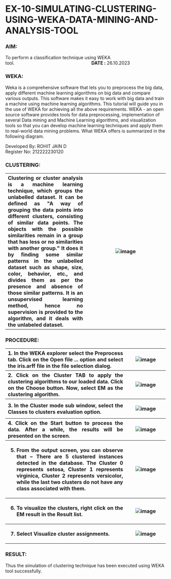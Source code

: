 # EX-10-SIMULATING-CLUSTERING-USING-WEKA-DATA-MINING-AND-ANALYSIS-TOOL
### AIM:
To perform a classification technique using WEKA tool.&emsp;&emsp;&emsp;&emsp;&emsp;&emsp;&emsp;&emsp;&emsp;&emsp;&emsp;&emsp;&emsp;&emsp;&emsp;&emsp;&emsp;   **DATE :** 26.10.2023  
### WEKA:
Weka is a comprehensive software that lets you to preprocess the big data, apply different machine learning algorithms on big data and compare various outputs. This software makes it easy to work with big data and train a machine using machine learning algorithms. This tutorial will guide you in the use of WEKA for achieving all the above requirements.
WEKA - an open source software provides tools for data preprocessing, implementation of several Data mining and Machine Learning algorithms, and visualization tools so that you can develop machine learning techniques and apply them to real-world data mining problems. What WEKA offers is summarized in the following diagram.

<div align=justify>
	Developed By: ROHIT JAIN D<br>
  Register No: 212222230120
</div>

### CLUSTERING:
<table>
<tr>
<th width=50%>
<div align=justify>
Clustering or cluster analysis is a machine learning technique, which groups the unlabelled dataset. It can be defined as "A way of grouping the data points into different clusters, consisting of similar data points. The objects with the possible similarities remain in a group that has less or no similarities with another group." It does it by finding some similar patterns in the unlabelled dataset such as shape, size, color, behavior, etc., and divides them as per the presence and absence of those similar patterns. It is an unsupervised learning method, hence no supervision is provided to the algorithm, and it deals with the unlabeled dataset.
</th>
<th>

   ![image](https://github.com/dineshgl/EX-9-Simulating-Classification-using-WEKA-Tool/assets/143793356/c3702dff-f72d-4ba1-9cca-eb444358ab21)
</th>
</tr>
</table>


### PROCEDURE:

<table>
<tr>
 <th width=75%> <div align=justify>
1. In the WEKA explorer select the Preprocess tab. Click on the Open file ... option and select the iris.arff file in the file selection dialog.
</th>
<th>

  ![image](https://github.com/dineshgl/EX-10-Simulating-Clustering-using-WEKA-Data-mining-and-Analysis-Tool/assets/143793356/bd6df0b2-51db-4cee-a6f7-33152b2aac12)
</th>
</tr>
<tr>
 <th width=75%> <div align=justify>
 2. Click on the Cluster TAB to apply the clustering algorithms to our loaded data. Click on the Choose button. Now, select EM as the clustering algorithm.
</th>
<th>

  ![image](https://github.com/dineshgl/EX-10-Simulating-Clustering-using-WEKA-Data-mining-and-Analysis-Tool/assets/143793356/34796748-9934-4cf0-9ce9-9b8204adb904)
</th>
</tr>
<tr>
 <th width=75%> <div align=justify>
 3. In the Cluster mode sub window, select the Classes to clusters evaluation option.  
</th>
<th>
	
  ![image](https://github.com/dineshgl/EX-10-Simulating-Clustering-using-WEKA-Data-mining-and-Analysis-Tool/assets/143793356/658892f7-e190-4264-a5ae-175bb6e64a2b)
</th>
</tr>
<tr>
 <th width=75%> <div align=justify>
 4. Click on the Start button to process the data. After a while, the results will be presented on the screen.     
</th>
<th>

![image](https://github.com/dineshgl/EX-10-Simulating-Clustering-using-WEKA-Data-mining-and-Analysis-Tool/assets/143793356/a9b44cbc-15db-4821-8dc7-7a22cd5999a4)
</th>
</tr>
<tr>
 <th width=75%> <div align=justify>

5. From the output screen, you can observe that − There are 5 clustered instances detected in the database. The **Cluster 0 represents setosa**, **Cluster 1 represents virginica**, **Cluster 2 represents versicolor**, while the last two clusters do not have any class associated with them.	  
</th>
<th>

  ![image](https://github.com/dineshgl/EX-10-Simulating-Clustering-using-WEKA-Data-mining-and-Analysis-Tool/assets/143793356/5e2ee384-d8fc-45c3-ac20-fb716fd8cf5b)

</th>
</tr>
<tr>
 <th width=75%> <div align=justify>

6. To visualize the clusters, right click on the EM result in the Result list.
</th>
<th>

  ![image](https://github.com/dineshgl/EX-10-Simulating-Clustering-using-WEKA-Data-mining-and-Analysis-Tool/assets/143793356/4078b056-ad78-4f6d-b86c-a1dc8e8b9f9e)
</th>
</tr>
<tr>
 <th width=75%> <div align=justify>

7. Select Visualize cluster assignments.
</th>
<th>

  ![image](https://github.com/dineshgl/EX-10-Simulating-Clustering-using-WEKA-Data-mining-and-Analysis-Tool/assets/143793356/b28a21b1-4965-412f-8ac2-b8cdc079b703)
</th>
</tr>
</table>

### RESULT:
Thus the simulation of clustering technique has been executed using WEKA tool successfully.

